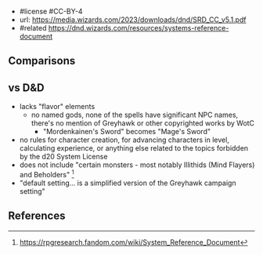 
- #license #CC-BY-4
- url: https://media.wizards.com/2023/downloads/dnd/SRD_CC_v5.1.pdf
- #related https://dnd.wizards.com/resources/systems-reference-document

## Comparisons

## vs D&D

- lacks "flavor" elements
  - no named gods, none of the spells have significant NPC names, there's no mention of Greyhawk or other copyrighted works by WotC
    - "Mordenkainen's Sword" becomes "Mage's Sword"
- no rules for character creation, for advancing characters in level, calculating experience, or anything else related to the topics forbidden by the d20 System License
- does not include "certain monsters - most notably Illithids (Mind Flayers) and Beholders" [^1]
- "default setting... is a simplified version of the Greyhawk campaign setting"

## References

[^1]: https://rpgresearch.fandom.com/wiki/System_Reference_Document
